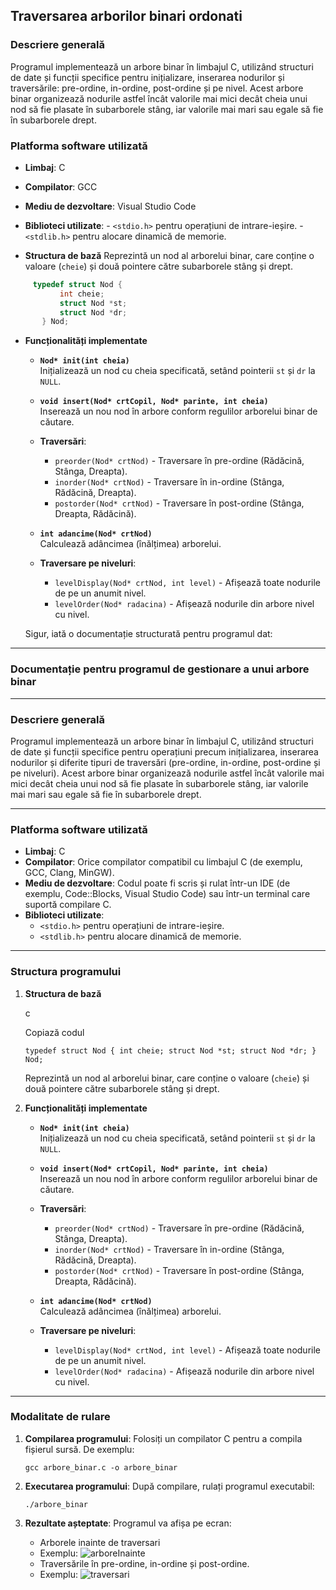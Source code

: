 ## Traversarea arborilor binari ordonati
### **Descriere generală**
Programul implementează un arbore binar în limbajul C, utilizând structuri de date și funcții specifice pentru inițializare, inserarea nodurilor și traversările: pre-ordine, in-ordine, post-ordine și pe nivel. Acest arbore binar organizează nodurile astfel încât valorile mai mici decât cheia unui nod să fie plasate în subarborele stâng, iar valorile mai mari sau egale să fie în subarborele drept.

### **Platforma software utilizată**

 -   **Limbaj**: C
 -   **Compilator**: GCC
 -   **Mediu de dezvoltare**: Visual Studio Code
 -   **Biblioteci utilizate**:
    -   `<stdio.h>` pentru operațiuni de intrare-ieșire.
    -   `<stdlib.h>` pentru alocare dinamică de memorie.

 -   **Structura de bază**
  Reprezintă un nod al arborelui binar, care conține o valoare (`cheie`) și două pointere către subarborele stâng și drept.
```c
     typedef struct Nod {
           int cheie;
           struct Nod *st;
           struct Nod *dr;
       } Nod;
```
    
-   **Funcționalități implementate**
    
    -   **`Nod* init(int cheia)`**  
        Inițializează un nod cu cheia specificată, setând pointerii `st` și `dr` la `NULL`.
        
    -   **`void insert(Nod* crtCopil, Nod* parinte, int cheia)`**  
        Inserează un nou nod în arbore conform regulilor arborelui binar de căutare.
        
    -   **Traversări**:
        
        -   `preorder(Nod* crtNod)` - Traversare în pre-ordine (Rădăcină, Stânga, Dreapta).
        -   `inorder(Nod* crtNod)` - Traversare în in-ordine (Stânga, Rădăcină, Dreapta).
        -   `postorder(Nod* crtNod)` - Traversare în post-ordine (Stânga, Dreapta, Rădăcină).
    -   **`int adancime(Nod* crtNod)`**  
        Calculează adâncimea (înălțimea) arborelui.
        
    -   **Traversare pe niveluri**:
        -   `levelDisplay(Nod* crtNod, int level)` - Afișează toate nodurile de pe un anumit nivel.
        -   `levelOrder(Nod* radacina)` - Afișează nodurile din arbore nivel cu nivel.

	Sigur, iată o documentație structurată pentru programul dat:

----------

### **Documentație pentru programul de gestionare a unui arbore binar**

----------

### **Descriere generală**

Programul implementează un arbore binar în limbajul C, utilizând structuri de date și funcții specifice pentru operațiuni precum inițializarea, inserarea nodurilor și diferite tipuri de traversări (pre-ordine, in-ordine, post-ordine și pe niveluri). Acest arbore binar organizează nodurile astfel încât valorile mai mici decât cheia unui nod să fie plasate în subarborele stâng, iar valorile mai mari sau egale să fie în subarborele drept.

----------

### **Platforma software utilizată**

-   **Limbaj**: C
-   **Compilator**: Orice compilator compatibil cu limbajul C (de exemplu, GCC, Clang, MinGW).
-   **Mediu de dezvoltare**: Codul poate fi scris și rulat într-un IDE (de exemplu, Code::Blocks, Visual Studio Code) sau într-un terminal care suportă compilare C.
-   **Biblioteci utilizate**:
    -   `<stdio.h>` pentru operațiuni de intrare-ieșire.
    -   `<stdlib.h>` pentru alocare dinamică de memorie.

----------

### **Structura programului**

1.  **Structura de bază**
    
    c
    
    Copiază codul
    
    `typedef struct Nod {
        int cheie;
        struct Nod *st;
        struct Nod *dr;
    } Nod;` 
    
    Reprezintă un nod al arborelui binar, care conține o valoare (`cheie`) și două pointere către subarborele stâng și drept.
    
2.  **Funcționalități implementate**
    
    -   **`Nod* init(int cheia)`**  
        Inițializează un nod cu cheia specificată, setând pointerii `st` și `dr` la `NULL`.
        
    -   **`void insert(Nod* crtCopil, Nod* parinte, int cheia)`**  
        Inserează un nou nod în arbore conform regulilor arborelui binar de căutare.
        
    -   **Traversări**:
        
        -   `preorder(Nod* crtNod)` - Traversare în pre-ordine (Rădăcină, Stânga, Dreapta).
        -   `inorder(Nod* crtNod)` - Traversare în in-ordine (Stânga, Rădăcină, Dreapta).
        -   `postorder(Nod* crtNod)` - Traversare în post-ordine (Stânga, Dreapta, Rădăcină).
    -   **`int adancime(Nod* crtNod)`**  
        Calculează adâncimea (înălțimea) arborelui.
        
    -   **Traversare pe niveluri**:
        
        -   `levelDisplay(Nod* crtNod, int level)` - Afișează toate nodurile de pe un anumit nivel.
        -   `levelOrder(Nod* radacina)` - Afișează nodurile din arbore nivel cu nivel.

----------

### **Modalitate de rulare**

1.  **Compilarea programului**: Folosiți un compilator C pentru a compila fișierul sursă. De exemplu:

    `gcc arbore_binar.c -o arbore_binar` 
    
2.  **Executarea programului**: După compilare, rulați programul executabil:
    
    `./arbore_binar` 
    
3.  **Rezultate așteptate**: Programul va afișa pe ecran:
    
    - Arborele inainte de traversari
    - Exemplu:
    ![arboreInainte](https://github.com/user-attachments/assets/b5c34c2b-3867-49d8-970d-f97d4956cb57)
    -   Traversările în pre-ordine, in-ordine și post-ordine.
    -  Exemplu: 
    ![traversari](https://github.com/user-attachments/assets/8ab5e739-799f-4b85-86ed-2a04d8e6bde2)